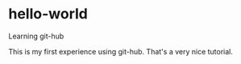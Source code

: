 # hello-world
Learning git-hub

This is my first experience using git-hub.
That's a very nice tutorial.
